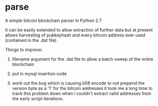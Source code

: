 # parse

A simple bitcoin blockchain parser in Python 2.7

It can be easily extended to allow extraction of further data but at present allows harvesting of pubkeyhash and 
every bitcoin address ever used (contained in the .dat file)

Things to improve:

1) filename argument for the .dat file to allow a batch sweep of the entire blockchain

2) put in mysql insertion code

3) work out the bug which is causing b58 encode to not prepend the version byte as a '1' for the bitcoin addresses
  it took me a long time to track this problem down when i couldn't extract valid addresses from the early script
  iterations.
